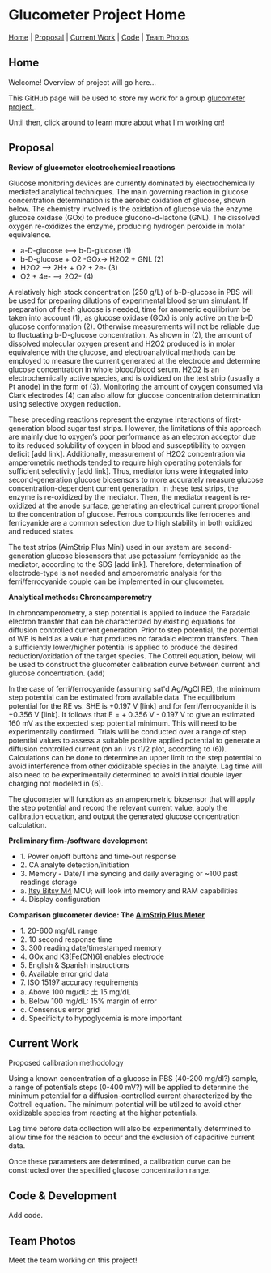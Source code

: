 <link rel="stylesheet" href="style.css">

# Glucometer Project Home
 
[Home](#home) | [Proposal](#proposal) | [Current Work](#work) | [Code](#code) | [Team Photos](#team)

<div id="home"></div>
<div id="proposal"></div>
<div id="work"></div>
<div id="code"></div>
<div id="team"></div>


<div class="tab-content" id="content-home">
  <h2>Home</h2>
  <p>Welcome! Overview of project will go here...</p>
  <p>This GitHub page will be used to store my work for a group <a href="https://bpaulina25.github.io/CBE3300B/">  glucometer project </a>.</p>
  <p>Until then, click around to learn more about what I'm working on!</p>
</div>

<div class="tab-content" id="content-proposal">
  <h2>Proposal</h2>
  <p><b>Review of glucometer electrochemical reactions</b></p>
  <p>Glucose monitoring devices are currently dominated by electrochemically mediated analytical techniques. The main governing reaction in glucose concentration determination is the aerobic oxidation of glucose, shown below. The chemistry involved is the oxidation of glucose via the enzyme glucose oxidase (GOx) to produce glucono-d-lactone (GNL). The dissolved oxygen re-oxidizes the enzyme, producing hydrogen peroxide in molar equivalence.
  <ul>
  <li>a-D-glucose <--> b-D-glucose        (1)</li>
  <li>b-D-glucose + O2 -GOx-> H2O2 + GNL  (2)</li>
  <li>H2O2 --> 2H+ + O2 + 2e-             (3)</li>
  <li>O2 + 4e- --> 2O2-                   (4)</li>
  </ul>
  <p>A relatively high stock concentration (250 g/L) of b-D-glucose in PBS will be used for preparing dilutions of experimental blood serum simulant. If preparation of fresh glucose is needed, time for anomeric equilibrium be taken into account (1), as glucose oxidase (GOx) is only active on the b-D glucose conformation (2). Otherwise measurements will not be reliable due to fluctuating b-D-glucose concentration. As shown in (2), the amount of dissolved molecular oxygen present and H2O2 produced is in molar equivalence with the glucose, and electroanalytical methods can be employed to measure the current generated at the electrode and determine glucose concentration in whole blood/blood serum. H2O2 is an electrochemically active species, and is oxidized on the test strip (usually a Pt anode) in the form of (3). Monitoring the amount of oxygen consumed via Clark electrodes (4) can also allow for glucose concentration determination using selective oxygen reduction. </p>

  <p>These preceding reactions represent the enzyme interactions of first-generation blood sugar test strips. However, the limitations of this approach are mainly due to oxygen’s poor performance as an electron acceptor due to its reduced solubility of oxygen in blood and susceptibility to oxygen deficit [add link]. Additionally, measurement of H2O2 concentration via amperometric methods tended to require high operating potentials for sufficient selectivity [add link]. Thus, mediator ions were integrated into second-generation glucose biosensors to more accurately measure glucose concentration-dependent current generation. In these test strips, the enzyme is re-oxidized by the mediator. Then, the mediator reagent is re-oxidized at the anode surface, generating an electrical current proportional to the concentration of glucose. Ferrous compounds like ferrocenes and ferricyanide are a common selection due to high stability in both  oxidized and reduced states. 
   
  <p>The test strips (AimStrip Plus Mini) used in our system are second-generation glucose biosensors that use potassium ferricyanide as the mediator, according to the SDS [add link]. Therefore, determination of electrode-type is not needed and amperometric analysis for the ferri/ferrocyanide couple can be implemented in our glucometer.</p>
  
  <p><b>Analytical methods: Chronoamperometry</b></p>

  <p>In chronoamperometry, a step potential is applied to induce the Faradaic electron transfer that can be characterized by existing equations for diffusion controlled current generation. Prior to step potential, the potential of WE is held as a value that produces no faradaic electron transfers. Then a sufficiently lower/higher potential is applied to produce the desired reduction/oxidation of the target species. The Cottrell equation, below, will be used to construct the glucometer calibration curve between current and glucose concentration. (add) </p>
  
  <p>In the case of ferri/ferrocyanide (assuming sat'd Ag/AgCl RE), the minimum step potential can be estimated from available data. The equilibrium potential for the RE vs. SHE is +0.197 V [link] and for ferri/ferrocyanide it is +0.356 V [link]. It follows that E = + 0.356 V - 0.197 V to give an estimated 160 mV as the expected step potential minimum. This will need to be experimentally confirmed. Trials will be conducted over a range of step potential values to assess a suitable positive applied potential to generate a diffusion controlled current (on an i vs t1/2 plot, according to (6)). Calculations can be done to determine an upper limit to the step potential to avoid interference from other oxidizable species in the analyte. Lag time will also need to be experimentally determined to avoid initial double layer charging not modeled in (6).</p>

  <p>The glucometer will function as an amperometric biosensor that will apply the step potential and record the relevant current value, apply the calibration equation, and output the generated glucose concentration calculation. </p>


  <p><b>Preliminary firm-/software development</b></p>
    <ul>
    <li>1. Power on/off buttons and time-out response </li>
    <li>2. CA analyte detection/initiation </li>
    <li>3. Memory - Date/Time syncing and daily averaging or ~100 past readings storage </li>
    <li>     a. <a href="https://www.adafruit.com/product/3800">Itsy Bitsy M4</a> MCU; will look into memory and RAM capabilities</li>
    <li>4. Display configuration </li>
    </ul>

  <p><b>Comparison glucometer device: The <a href="https://www.germainelabs.com/wp-content/uploads/2020/08/AimStrip-Plus-BG-Flyer-02-19.pdf"> AimStrip Plus Meter</a></b></p>
    <ul>
    <li>1. 20-600 mg/dL range </li>
    <li>2. 10 second response time </li>
    <li>3. 300 reading date/timestamped memory </li>
    <li>4. GOx and K3[Fe(CN)6] enables electrode </li>
    <li>5. English & Spanish instructions </li>
    <li>6. Available error grid data </li>
    <li>7. ISO 15197 accuracy requirements </li>
    <li>     a. Above 100 mg/dL: 土 15 mg/dL </li>
    <li>     b. Below 100 mg/dL: 15% margin of error </li>
    <li>     c. Consensus error grid </li>
    <li>     d. Specificity to hypoglycemia is more important </li>
    </ul>  
</div>

<div class="tab-content" id="content-work">
  <h2>Current Work</h2>
  <p>Proposed calibration methodology </p>
  <p> Using a known concentration of a glucose in PBS (40-200 mg/dl?) sample, a range of potentials steps (0-400 mV?) will be applied to determine the minimum potential for a diffusion-controlled current characterized by the Cottrell equation. The minimum potential will be utilized to avoid other oxidizable species from reacting at the higher potentials.</p>
  <p> Lag time before data collection will also be experimentally determined to allow time for the reacion to occur and the exclusion of capacitive current data. </p>
  <p> Once these parameters are determined, a calibration curve can be constructed over the specified glucose concentration range. </p>

</div>

<div class="tab-content" id="content-code">
  <h2>Code & Development</h2>
  <p>Add code.</p>
</div>

<div class="tab-content" id="content-team">
  <h2>Team Photos</h2>
  <p>Meet the  team working on this project!</p>
</div>

